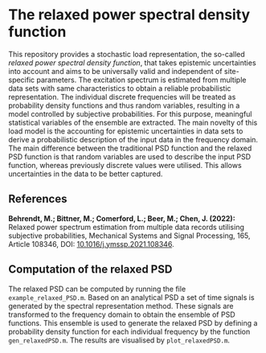 # The relaxed power spectral density function
This repository provides a stochastic load representation, the so-called *relaxed power spectral density function*, that takes epistemic uncertainties into account and aims to be universally valid and independent of site-specific parameters. The excitation spectrum is estimated from multiple data sets with same characteristics to obtain a reliable probabilistic representation. The individual discrete frequencies will be treated as probability density functions and thus random variables, resulting in a model controlled by subjective probabilities. For this purpose, meaningful statistical variables of the ensemble are extracted. The main novelty of this load model is the accounting for epistemic uncertainties in data sets to derive a probabilistic description of the input data in the frequency domain. The main difference between the traditional PSD function and the relaxed PSD function is that random variables are used to describe the input PSD function, whereas previously discrete values were utilised. This allows uncertainties in the data to be better captured. 

## References
**Behrendt, M.; Bittner, M.; Comerford, L.; Beer, M.; Chen, J. (2022):** Relaxed power spectrum estimation from multiple data records utilising subjective probabilities, Mechanical Systems and Signal Processing, 165, Article 108346, DOI: [10.1016/j.ymssp.2021.108346](https://doi.org/10.1016/j.ymssp.2021.108346).

## Computation of the relaxed PSD
The relaxed PSD can be computed by running the file `example_relaxed_PSD.m`. Based on an analytical PSD a set of time signals is generated by the spectral representation method. These signals are transformed to the frequency domain to obtain the ensemble of PSD functions. This ensemble is used to generate the relaxed PSD by defining a probability density function for each individual frequency by the function `gen_relaxedPSD.m`. The results are visualised by `plot_relaxedPSD.m`.


